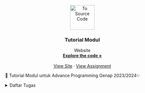 <a name="readme-top"></a>

<br />
<div align="center">
  <a href="https://github.com/SamuelTanielM/eshop">
    <img src="pictures/logo_hae.png" alt="To Source Code" width="80" height="80">
  </a>

<h3 align="center">Tutorial Modul</h3>

  <p align="center">
    Website
    <br />
    <a href="https://github.com/SamuelTanielM/eshop"><strong>Explore the code »</strong></a>
    <br />
    <br />
    <a href="https://eshop-samuelt-adpro.koyeb.app">View Site</a>
    ·
    <a href="https://scele.cs.ui.ac.id/course/view.php?id=3747">View Assignment</a>
  </p>
</div>


🏪 Tutorial Modul untuk Advance Programming Genap 2023/2024✨
<details>
  <summary>Daftar Tugas</summary>
  <ol>

<hr>
      <details>
      <summary><a href="#tugas-2">Tutorial / Module 1 | ⭐ Coding Standards</a></summary>

<hr>
<hr>
<!-- #TODO:>>>:TODO:>>>:TODO:>>>:TODO:>>>:TODO:>>>:TODO:>>>:TODO:>>>:TODO:>>>:TODO:>>>:TODO:>>>:TODO:>>>:TODO:>>>:TODO:>>>:TODO:>>>:TODO:>>>:TODO:>>>:TODO:>>>:TODO:>>>:TODO:>>>:TODO:>>>:TODO:>>>:TODO:>>>:TODO:>>>:TODO:>>>:TODO:>>>:TODO:>>>:TODO:>>>:TODO:>>>:TODO:>>>:TODO:>>>:TODO:>>>: TABLE OF CONTENTS -->
<h3 align="center">Tutorial / Module 1 | ⭐ Coding Standards</h3>   

<a name="tugas-9"></a>
<details>
<summary>Table of Contents</summary>
<ol>
  <li>
    <a href="#reflection-1-1">Reflection 1</a>
  </li>
  <li>
    <a href="#reflection-1-2">Reflection 2</a>
  </li>

</ol>
</details>



<!-- ABOUT THE PROJECT -->
<a name="reflection-1-1"></a>
## Reflection 1

You already implemented two new features using Spring Boot. Check again your source code and evaluate the coding standards that you have learned in this module. Write clean code principles and secure coding practices that have been applied to your code.  If you find any mistake in your source code, please explain how to improve your code. Please write your reflection inside the repository's README.md file.

(mohon maaf kalau Inggris saya jelek) I've learned that the module for this project provides a good basis for coding practices and clean code principles. Following the module and its style of coding, I've improved in noticing and connecting the relationship between files. Albeit, I still found it pretty inconvenient to create many files and track or change them when there's a problem occurred. Not only that, the IDE is new to me, and it's challenging to get used to since it doesn't have a good display, missing shortcuts, and lag. So I have to just get used to it first, then realize it provides much more than VS Code, it tells where the problems are in different files easily.

Since clean code principles are somewhat dependent on a programmer's preference, I don't think it matches my way of reading the lines from the code. I usually use a highlight extension in VSCode, which highlights the comments and important codes to easily help me read it, making it easy to create long lines of code without getting confused, but since this is a learning opportunity, I'll try my best to suit myself coding using the principles.


<p align="right">(<a href="#readme-top">back to top</a>)</p>

<hr>

<!-- ABOUT THE PROJECT -->
<a name="reflection-1-2"></a>
## Reflection 2

1. After writing the unit test, how do you feel? How many unit tests should be made in a class? How to make sure that our unit tests are enough to verify our program? It would be good if you learned about code coverage. Code coverage is a metric that can help you understand how much of your source is tested. If you have 100% code coverage, does that mean your code has no bugs or errors?

I think the tests are more required in more complex projects. The tests in my program don't differ from testing it manually rendering it useless and less efficient, but I can see that once the project gets more complex, the tests will be very helpful.

To make sure that the unit tests are enough to verify the program is by trying out many different situations that the program is not intended to, therefore, you can easily find bugs and errors. It doesn't mean that code has no bugs or errors if it has 100% code coverage, there are many ways to break the code from what the code can handle. Although, if it's a simple project, maybe it could have no bugs or errors, but there may be errors or bugs that haven't been found or known to cause yet.

2. Suppose that after writing the CreateProductFunctionalTest.java along with the corresponding test case, you were asked to create another functional test suite that verifies the number of items in the product list. You decided to create a new Java class similar to the prior functional test suites with the same setup procedures and instance variables. What do you think about the cleanliness of the code of the new functional test suite? Will the new code reduce the code quality? Identify the potential clean code issues, explain the reasons, and suggest possible improvements to make the code cleaner! Please write your reflection inside the repository's README.md file.

I think it will clutter the test files too much, if you need to create a new file only for several items especially if you keep track of the number of items, creating the program in the same file can be better. For example, after creating the product, add another test if the number of items is increased or not and verify it. Creating the same setup procedures and instance variables for every test in the future could potentially slow down the time it took to test the project.

The cleanliness of the code will probably look good, but navigating the projects with other codes will be hard. The new code wouldn't reduce the code quality, since it has the same setup, perhaps if the setup before is already bad, then it will be bad, but if it's good, then probably not. If we're talking about the test file quality then probably yes, but ultimately not, since it can provide for future tests that can be created or occur with relatable problems. The potential clean code issues are the new functional test is not as good as the prior, it doesn't provide readability of the code, efficiency while maintaining trackability, and many more.

The possible improvements are as such:
- make sure the code is readable for everyone, especially on the team
- it is trackable for any potential problems that may occur
- efficient with the code
- if the test can be run in the same file as another test and can cut down the time, then it's probably better to create it in the same file


<p align="right">(<a href="#readme-top">back to top</a>)</p>

<hr>


</details>

<hr>
      <details>
      <summary><a href="#tugas-2">Tutorial / Module 2 | ⭐ CI/CD</a></summary>

<hr>
<hr>
<!-- #TODO:>>>:TODO:>>>:TODO:>>>:TODO:>>>:TODO:>>>:TODO:>>>:TODO:>>>:TODO:>>>:TODO:>>>:TODO:>>>:TODO:>>>:TODO:>>>:TODO:>>>:TODO:>>>:TODO:>>>:TODO:>>>:TODO:>>>:TODO:>>>:TODO:>>>:TODO:>>>:TODO:>>>:TODO:>>>:TODO:>>>:TODO:>>>:TODO:>>>:TODO:>>>:TODO:>>>:TODO:>>>:TODO:>>>:TODO:>>>:TODO:>>>: TABLE OF CONTENTS -->
<h3 align="center">Refleksi Module 2 | ⭐ CI/CD</h3>   

<a name="tugas-9"></a>
<details>
<summary>Table of Contents</summary>
<ol>
  <li>
    <a href="#code-quality">Code quality issue(s)</a>
  </li>
  <li>
    <a href="#ci-cd">Met the definition of Continuous Integration and Continuous Deployment</a>
  </li>
  <li>
    <a href="#bonus">Met the definition of Continuous Integration and Continuous Deployment</a>
  </li>

</ol>
</details>



<!-- ABOUT THE PROJECT -->
<a name="code-quality"></a>
## Code quality issue(s)

List the code quality issue(s) that you fixed during the exercise and explain your strategy on fixing them!

- Unused import 'org.springframework.boot.test.mock.mockito.MockBean'


ada banyak dalam file yang mengimport library dan tidak digunakan, solusinya saya kunjungi setiap file dan menghilangan setiap library yang tidak digunakan sehingga ketika dimerge ke main sudah hilang masalah tersebut, dengan demikian unused import tersebut mengurangi beban import library pada setiap kode

- Document empty method body

  terdapat method yang tidak ada penjelasan saya tambahkan comment untuk menjelaskan fungsinya sehingga menghindari fungsi yang tidak memiliki penjelasan dan kedepannya dapat digunakan oleh pengguna lain dengan mudah dan dapat dimengerti

- Position literals first in String comparisons

  mengerti apa maksudnya dan tujuannya untuk menghindari nullpointerexception, dan mengganti setiap masalah tersebut
  dari
  if (columns.size() > 0 && columns.get(0).getText().equals("Product Name"))

  menjadi

  if (columns.size() > 0 && "Product Name".equals(columns.get(0).getText()))

- Unnecessary modifier 'public' on method 'delete': the method is declared in an interface type

  dengan menghilangkan segala public pada tiap method create, findall, delete, findbyid, dan update, sehingga lebih baik kodenya

- The JUnit 5 test method name 'delete_ShouldReturnDeletedProduct' doesn't match '[a-z][a-zA-Z0-9]*'

  dengan mengganti semua yang tidak camel case mengikuti camel case

- Substitute calls to size() == 0 (or size() != 0, size() > 0, size() < 1) with calls to isEmpty()

  mengganti size > 0 dengan !empty

<p align="right">(<a href="#readme-top">back to top</a>)</p>

<hr>

<a name="ci-cd"></a>
## Met the definition of Continuous Integration and Continuous Deployment

Look at your CI/CD workflows (GitHub)/pipelines (GitLab). Do you think the current implementation has met the definition of Continuous Integration and Continuous Deployment? Explain the reasons (minimum 3 sentences)!

Workflows CI/CD yang digunakan pada kode saya yaitu PMD (Project Mess Detector) untuk menganalisis basis kode untuk potensi masalah dan mematuhi code conventions, supaya kodenya saya efektif dalam hal maintainabilitas dan kejelasan.

Selain itu, dengan mengikuti modul saya telah menerapkan Scorecard supply chain analysis tool untuk mengevaluasi dan mengoptimalkan proses proses supply chain, sehingga dari data yang terkumpul saya bisa meningkatkan efisiensi dan mengurangi cost.

Dalam bagian CD, saya juga telah mendeploy aplikasi saya di Koyeb, yang memungkinkan skalabilitas dan ketersediaan yang lancar. CI/CD ini dikonfigurasi untuk memantau cabang master, secara otomatis memicu build, testing, dan juga deployment ketika ada perubahan kode. Sehingga kode sudah aman dan dideploy dengan mulus. [Link Deployment](https://eshop-samuelt-adpro.koyeb.app)

Dengan demikian, implementasi CI/CD saya, dikombinasikan dengan alat-alat seperti PMD, Scorecard, dan deployment di Koyeb, memungkinkan saya untuk mempertahankan tingkat kualitas kode yang tinggi, mengoptimalkan proses supply chain, dan menghasilkan aplikasi yang terus menerus bagus kedepannya.


<p align="right">(<a href="#readme-top">back to top</a>)</p>

<hr>

<a name="bonus"></a>
## Bonus

Code coverage saya gunakan https://github.com/marketplace/actions/jacoco-reporter

dan dapat dicek pada [Github Action](https://github.com/SamuelTanielM/tutorial-1/actions/runs/7900930327/job/21563618793)

<p align="right">(<a href="#readme-top">back to top</a>)</p>

<hr>


</details>

<hr>
      <details>
      <summary><a href="#tugas-2">Tutorial / Module 3 | ⭐ OO Principles & Software Maintainability</a></summary>

<hr>
<hr>
<!-- #TODO:>>>:TODO:>>>:TODO:>>>:TODO:>>>:TODO:>>>:TODO:>>>:TODO:>>>:TODO:>>>:TODO:>>>:TODO:>>>:TODO:>>>:TODO:>>>:TODO:>>>:TODO:>>>:TODO:>>>:TODO:>>>:TODO:>>>:TODO:>>>:TODO:>>>:TODO:>>>:TODO:>>>:TODO:>>>:TODO:>>>:TODO:>>>:TODO:>>>:TODO:>>>:TODO:>>>:TODO:>>>:TODO:>>>:TODO:>>>:TODO:>>>: TABLE OF CONTENTS -->
<h3 align="center">Reflection ⭐ OO Principles & Software Maintainability</h3>   

<a name="tugas-9"></a>
<details>
<summary>Table of Contents</summary>
<ol>
  <li>
    <a href="#principles">Principles applied to project</a>
  </li>
  <li>
    <a href="#benefits">Benefits of applying SOLID principles and example</a>
  </li>
  <li>
    <a href="#disadvantages">Disadvantages if you do not apply SOLID principles to your project and example</a>
  </li>

</ol>
</details>



<!-- ABOUT THE PROJECT -->
<a name="principles"></a>
## Principles applied to project

- Separation of Concerns:

  memisahkan kelas-kelas Car dan Product ke dalam file-file terpisah, membantu pemeliharaan dan kejelasan dengan memfokuskan pada fungsionalitas tertentu di setiap file.

- Interface Segregation Principle (ISP):

  implementasikan interface CarRepository dan ProductRepository, untuk bergantung hanya pada metode-metode yang digunakan, supaya fleksibilitas dan skalabilitas.

- Single Responsibility Principle (SRP):

  setiap kelas dalam proyek memiliki satu tanggung jawab saja, seperti operasi akses data untuk repository dan definisi model untuk kelas-kelas Car dan Product.

- Open/Closed Principle (OCP):

  mengkode ke interface (CarRepository dan ProductRepository), proyek terbuka untuk perluasan melalui penambahan implementasi baru sementara tertutup untuk modifikasi pada kode yang sudah ada.

<p align="right">(<a href="#readme-top">back to top</a>)</p>

<hr>

<!-- ABOUT THE PROJECT -->
<a name="benefits"></a>
## Benefits of applying SOLID principles and example

- Pemeliharaan:

  SRP seperti pada nomor sebelumnya membuat lebih mudah memahami, memperbarui, dan memelihara program. Sehingga pas kita mau buat fitur baru perlu ditambahkan ke CarRepository, kita dapat fokus hanya pada memodifikasi kelas tersebut tanpa memengaruhi bagian lain

- Fleksibilitas:

  implementasi interface dan mematuhi ISP memungkinkan untuk pertukaran implementasi dengan mudah. Misalnya, jika mekanisme penyimpanan data untuk Car perlu diubah, hanya implementasi CarRepository yang perlu dimodifikasi, sementara bagian lain dari tidak terpengaruh.

- Testabilitas:

  Mengiktui prinicple SRP dan pemisahan tanggung jawab, komponen-komponen individu dari sistem menjadi lebih mudah diuji. Misalnya, unit test dapat ditulis khusus untuk implementasi CarRepository atau ProductRepository tanpa perlu menguji seluruh sistem.

<p align="right">(<a href="#readme-top">back to top</a>)</p>

<hr>

<!-- ABOUT THE PROJECT -->
<a name="disadvantages"></a>
## Disadvantages if you do not apply SOLID principles to your project and example

- Duplikasi Kode:

  Jika kita tidak mengiktu principle SRP, program dapat menjadi bengkak dan berisi kode yang berlogika sama/duplikat. Misalnya, jika ada kode untuk ngakses data tapi tersebar di berbagai file lain daripada terpusat di repository, jadi redundant karena banyak serupa diulangi di banyak file lain.

- Keterikatan yang Ketat:

  kalau tidak mengikuti OCP dan DIP dapat menyebabkan dependent yang ketat antara file-file yang berbeda dari sistem. Misalnya, jika kelas-kelas langsung bergantung pada implementasi konkret daripada abstraksi, membuat perubahan pada satu bagian dari sistem mungkin memerlukan modifikasi pada beberapa bagian lain, sehingga jadi sulit di maintain.

- Kesulitan dalam Skalabilitas:

  tanpa mematuhi ISP, menambahkan fungsionalitas baru ke file-file yang sudah ada mungkin memerlukan modifikasi pada interface dan implementasinya, memengaruhi bagian lain dari sistem. Misalnya, jika sebuah kelas mengimplementasikan interface yang besar dengan banyak metode, menambahkan metode baru ke antarmuka tersebut mungkin memaksa semua kelas yang mengimplementasikannya untuk memberikan implementasi, bahkan jika mereka tidak membutuhkannya. Hal ini dapat menyebabkan perubahan kode yang tidak perlu dan potensi bug.

<p align="right">(<a href="#readme-top">back to top</a>)</p>

<hr>


</details>

<hr>
      <details>
      <summary><a href="#tugas-2">Tutorial / Module 4 | ⭐ TDD & RefactoringURL</a></summary>

<hr>
<hr>
<!-- #TODO:>>>:TODO:>>>:TODO:>>>:TODO:>>>:TODO:>>>:TODO:>>>:TODO:>>>:TODO:>>>:TODO:>>>:TODO:>>>:TODO:>>>:TODO:>>>:TODO:>>>:TODO:>>>:TODO:>>>:TODO:>>>:TODO:>>>:TODO:>>>:TODO:>>>:TODO:>>>:TODO:>>>:TODO:>>>:TODO:>>>:TODO:>>>:TODO:>>>:TODO:>>>:TODO:>>>:TODO:>>>:TODO:>>>:TODO:>>>:TODO:>>>: TABLE OF CONTENTS -->
<h3 align="center">Reflection TDD & RefactoringURL</h3>   

<a name="tugas-4"></a>
<details>
<summary>Table of Contents</summary>
<ol>
  <li>
    <a href="#TDD-flow">TDD flow is useful enough or not</a>
  </li>
  <li>
    <a href="#FIRST">successfully followed F.I.R.S.T. principle or not.</a>
  </li>
</ol>
</details>



<!-- ABOUT THE PROJECT -->
<a name="TDD-flow"></a>
> Reflect based on Percival (2017) proposed self-reflective questions (in “Principles and Best Practice of Testing” submodule, chapter “Evaluating Your Testing Objectives”), whether this TDD flow is useful enough for you or not. If not, explain things that you need to do next time you make more tests.

Menurut pandangan saya, pengembangan berbasis Test-Driven Development (TDD) sangat bermanfaat. Hal ini dikarenakan adanya

- Evaluasi Kebutuhan Pengujian: harus memastikan bahwa sistem telah sepenuhnya memahami kebutuhan pengujian sebelum mulai mengimplementasikan kode. membantu sekali dalam menentukan kasus uji yang tepat dan memastikan bahwa semua kasus uji yang diperlukan telah ditangani.
- Refleksi Terhadap Desain Kode: Dengan adanya ini dapat menghindari masalah yang mungkin ada dari segi prinsip-prinsip desain
- Penambahan Pengujian Unit: semua bagian kode tercakup oleh pengujian unit yang sesuai. Ini memastikan bahwa kodenya dapat dipercaya dan mudah untuk dipelihara.
- Integrasi dan Pengujian End-to-End: memastikan bahwa kode saya diuji secara menyeluruh melalui pengujian integrasi dan end-to-end supaya pasti sistemnya berfungsi dengan baik saat digabungkan.

<p align="right">(<a href="#readme-top">back to top</a>)</p>

<hr>

<a name="FIRST"></a>
> You have created unit tests in Tutorial. Now reflect whether your tests have successfully followed F.I.R.S.T. principle or not. If not, explain things that you need to do the next time you create more tests.


Pada kasus pengujian yang telah saya lakukan, saya akan menilai apakah mereka mengikuti prinsip F.I.R.S.T.:

- Fast (Cepat): Dalam tes yang udah saya buat, saya sudah memastikan bahwa mereka berjalan dengan cepat dan efisien, tanpa waktu yang berlebihan.
- Independent (Independen): Setiap tes sudah berdiri sendiri dan tidak bergantung pada hasil tes lainnya.
- Repeatable (Dapat diulang): tes saya dapat diulang dan memberikan hasil yang konsisten setiap kali dijalankan.
- Self-Validating (Memvalidasi diri): Dalam tes saya, hasilnya jelas dan mudah dipahami apakah tes tersebut lulus atau gagal.
- Timely (Tepat waktu): Saya tidak menunda pengujian dan sudah mengintegrasikannya ke dalam siklus pengembangan secara teratur.

<p align="right">(<a href="#readme-top">back to top</a>)</p>

<hr>


</details>



<hr>
      <details>
      <summary><a href="#tugas-2">Tutorial / Module 5 | ⭐ Java Profiling</a></summary>

<hr>
<hr>
<!-- #TODO:>>>:TODO:>>>:TODO:>>>:TODO:>>>:TODO:>>>:TODO:>>>:TODO:>>>:TODO:>>>:TODO:>>>:TODO:>>>:TODO:>>>:TODO:>>>:TODO:>>>:TODO:>>>:TODO:>>>:TODO:>>>:TODO:>>>:TODO:>>>:TODO:>>>:TODO:>>>:TODO:>>>:TODO:>>>:TODO:>>>:TODO:>>>:TODO:>>>:TODO:>>>:TODO:>>>:TODO:>>>:TODO:>>>:TODO:>>>:TODO:>>>: TABLE OF CONTENTS -->
<h3 align="center">Tutorial / Module 5 | ⭐ Java Profiling</h3>   

<a name="tugas-9"></a>
<details>
<summary>Table of Contents</summary>
<ol>
  <li>
    <a href="#optimize">Screenshoot task and Conclusion</a>
  </li>

  <li>
    <a href="#jmeter-vs-profiler">What is the difference between the approach of performance testing with JMeter and profiling with IntelliJ Profiler in the context of optimizing application performance?</a>
  </li>
  <li>
    <a href="#profiling-process">How does the profiling process help you in identifying and understanding the weak points in your application?</a>
  </li>
  <li>
    <a href="#bottlenecks">Do you think IntelliJ Profiler is effective in assisting you to analyze and identify bottlenecks in your application code?</a>
  </li>
  <li>
    <a href="#performance-testing">What are the main challenges you face when conducting performance testing and profiling, and how do you overcome these challenges?</a>
  </li>
  <li>
    <a href="#benefits-profiling">What are the main benefits you gain from using IntelliJ Profiler for profiling your application code?</a>
  </li>

  <li>
    <a href="#intellij-profiler">How do you handle situations where the results from profiling with Inte	lliJ Profiler are not entirely consistent with findings from performance testing using JMeter?
</a>
  </li>

  <li>
    <a href="#strategy-optimize">What strategies do you implement in optimizing application code after analyzing results from performance testing and profiling? How do you ensure the changes you make do not affect the application's functionality?

</a>
  </li>

</ol>
</details>


<hr>
<!-- ABOUT THE PROJECT -->

<a name="optimize"></a>
## Screenshoot task and Conclusion

JMeter Resuls in table for all_student
<img src="screenshoot\test_all_student.png" alt="JMeter Resuls in table for all_student">
after optimization
<img src="screenshoot\optimize_all_student.png" alt="after optimization">

JMeter Resuls in table for all_student_name
<img src="screenshoot\test_all_student_name.png" alt="JMeter Resuls in table for test_all_student_name">
after optimization
<img src="screenshoot\optimize_all_student_name.png" alt="after optimization">

JMeter Resuls in table for highest_gpa
<img src="screenshoot\test_highest_gpa.png" alt="JMeter Resuls in table for test_highest_gpa">
after optimization
<img src="screenshoot\optimize_highest_gpa.png" alt="after optimization">

Test log for all_student
<img src="screenshoot\log_all_student.png" alt="Test log for all_student">

Test log for all_student_name
<img src="screenshoot\log_all_student_name.png" alt="Test log for log_all_student_name">

Test log for highest_gpa
<img src="screenshoot\log_highest_gpa.png" alt="Test log for log_highest_gpa">


**Kita dapat melihat perbedaan pada sample time(ms) yang menunjukkan waktu yang diperlukan dalam menjalankan program tersebut. Pada hal tersebut terdapat **peningkatan signifikan dalam kinerja aplikasi setelah menerapkan optimisasi yang diidentifikasi melalui profiling melalui intellij dan optimasi**. Waktu respon rata-rata menurun dari rata-rata 160000 ms pada all_student menjadi 3000 ms pada all_student, hal ini berlaku pada kedua test lainnya all_student_name dan highest_gpa (walaupun tidak teralu terlihat tetapi jika banyak data akan terlihat total costnya), menunjukkan waktu respon yang lebih cepat bagi pengguna.**

**Hasil ini memvalidasi efektivitas upaya optimisasi dan menyoroti pentingnya profiling dan performance testing dalam mengidentifikasi dan menangani bottleneck kinerja dalam aplikasi.**




<p align="right">(<a href="#readme-top">back to top</a>)</p>

<hr>

<!-- ABOUT THE PROJECT -->
<a name="jmeter-vs-profiler"></a>
## What is the difference between the approach of performance testing with JMeter and profiling with IntelliJ Profiler in the context of optimizing application performance?

Kalau pengujian kinerja dengan JMeter bertujuan untuk mengukur kinerja aplikasi di bawah beban tertentu, sedangkan IntelliJ Profiler bertujuan untuk menganalisis detail penggunaan sumber daya dan identifikasi titik-titik panas dalam kode aplikasi untuk memperbaiki kinerja secara spesifik contohnya melalui flame graph di tutorial. JMeter digunakan untuk pengujian beban dan skala aplikasi, sementara Profiler membantu dalam mengidentifikasi dan memperbaiki masalah kinerja di tingkat kode.


<p align="right">(<a href="#readme-top">back to top</a>)</p>

<hr>
<!-- ABOUT THE PROJECT -->

<a name="jmeter-vs-profiler"></a>
## How does the profiling process help you in identifying and understanding the weak points in your application?

Proses profiling membantu dalam mengidentifikasi dan memahami titik-titik lemah (cost yang mahal) dalam aplikasi dengan menganalisis penggunaan sumber daya seperti CPU, memori, dan time di berbagai bagian program. Dengan profiling, saya dapat melihat di mana aplikasi menghabiskan waktu dan sumber daya, membantu saya fokus pada area-area yang perlu dioptimalkan untuk meningkatkan performance aplikasi secara keseluruhan.

<p align="right">(<a href="#readme-top">back to top</a>)</p>

<hr>

<hr>
<!-- ABOUT THE PROJECT -->

<a name="jmeter-vs-profiler"></a>
## Do you think IntelliJ Profiler is effective in assisting you to analyze and identify bottlenecks in your application code?

Iya, IntelliJ Profiler efektif dalam membantu menganalisis dan mengidentifikasi titik-titik bottleneck dalam kode aplikasi karena Profiler menyediakan alat yang kuat untuk memantau penggunaan sumber daya seperti CPU, memori, dan thread untuk melihat mana yang perlu ditingkatkan. Dengan visualisasi yang jelas dan data yang disajikan dengan baik, Profiler memungkinkan saya untuk mengidentifikasi bagian kode yang memakan waktu atau menggunakan sumber daya secara berlebihan dengan cepat. Sesuai dengan alasan pada nomor sebelumnya.


<p align="right">(<a href="#readme-top">back to top</a>)</p>

<hr>

<hr>
<!-- ABOUT THE PROJECT -->

<a name="jmeter-vs-profiler"></a>
## What are the main challenges you face when conducting performance testing and profiling, and how do you overcome these challenges?

Tantangan yang dihadapi saat mau performance testing dan profiling tentunya terletak pada pemahaman yang diperlukan untuk melakukan testing tersebut, setup/persiapannya membutuhkan pemahaman materi yang mendalam serta ketika melakukan testing memerlukan perhatian terhadap apa yang dites. Selain itu juga, kita mperlu fokus pada metode atau function yang di test untuk mengetahui performancenya apakah bisa ditingkatkan atau sudah efisien. Dalam mengidentifikasi hal tersebut dan melakukan improvement terhadap performancenya sangatlah sulit karena memerlukan keterampilan programming yang baik dalam memahami function dari program serta pengetahuan luas dalam improving algoritmanya.

<p align="right">(<a href="#readme-top">back to top</a>)</p>

<hr>

<hr>
<!-- ABOUT THE PROJECT -->

<a name="jmeter-vs-profiler"></a>
## What are the main benefits you gain from using IntelliJ Profiler for profiling your application code?

- Memberikan visualisasi yang jelas tentang penggunaan sumber daya seperti CPU, memori, dan thread.
- Membantu mengidentifikasi titik-titik bottleneck dalam kode aplikasi yang dapat mempengaruhi kinerja secara signifikan.
- Memungkinkan pemantauan real-time selama eksekusi aplikasi, memudahkan deteksi masalah secara cepat.
- Menyediakan analisis detail pada level metode dan garis kode, membantu saya dalam memahami sumber masalah secara spesifik.
- Terintegrasi dengan lingkungan pengembangan IntelliJ IDEA, mempermudah penggunaan dan kolaborasi antara profilasi dan pengembangan kode.

<p align="right">(<a href="#readme-top">back to top</a>)</p>

<hr>

<hr>
<!-- ABOUT THE PROJECT -->

<a name="jmeter-vs-profiler"></a>
## How do you handle situations where the results from profiling with IntelliJ Profiler are not entirely consistent with findings from performance testing using JMeter?

Ketika hasil dari profilasi dengan IntelliJ Profiler tidak sepenuhnya konsisten dengan temuan dari pengujian kinerja menggunakan JMeter, kita dapat melakukan langkah-langkah berikut:

- Mengidentifikasi perbedaan antara pengujian kinerja dan profilasi untuk memahami penyebab ketidaksesuaian.
- Melakukan replikasi pengujian untuk memastikan konsistensi hasil antara kedua pendekatan.
- Menggabungkan temuan dari profilasi dan pengujian kinerja untuk mendapatkan pemahaman yang lebih holistik tentang kinerja aplikasi.
- Melakukan pengujian ulang dengan pengaturan yang berbeda untuk memverifikasi hasil dan mencari solusi yang konsisten.

"Addressing these common causes requires a comprehensive understanding of Java application behavior, diligent code profiling, and optimization strategies to ensure applications run efficiently, scale effectively, and deliver a seamless user experience." - Slide modul

Dengan pendekatan yang cermat dan analisis yang teliti, kita dapat mengatasi perbedaan hasil antara profilasi dan pengujian kinerja untuk meningkatkan kinerja aplikasi secara keseluruhan.


<p align="right">(<a href="#readme-top">back to top</a>)</p>

<hr>

<hr>
<!-- ABOUT THE PROJECT -->

<a name="jmeter-vs-profiler"></a>
## What strategies do you implement in optimizing application code after analyzing results from performance testing and profiling? How do you ensure the changes you make do not affect the application's functionality?

Strategi yang dilakukan untuk mmengoptimize kode apliksai setelah mengalaisis hasil performance testing dan profiling:

- Mengidentifikasi dan memprioritaskan area yang perlu dioptimalkan berdasarkan temuan dari pengujian kinerja dan profilasi. Dalam intellij profiler ditunjukkan flame graph, dan juga ada icon flame pada program yang membutuhkan waktu lambat
- Melakukan perbaikan kode yang spesifik untuk mengatasi titik-titik bottleneck yang diidentifikasi. Ini mungkin meliputi pengoptimalan algoritma, peningkatan efisiensi, atau penghapusan panggilan ke database yang tidak efisien. Dalam pengoptimalan algoritma, kita perlu meluaskan pengetahuan kita, misalkan pada contoh modul ini saya menggunakan StringBuilder dan juga map serta stream yang dapat meningkatkan efisiensi.
- Melakukan pengujian ulang setelah menerapkan perubahan untuk memastikan bahwa perubahan tersebut benar-benar meningkatkan kinerja aplikasi.
- Memastikan bahwa perubahan yang dilakukan tidak memengaruhi fungsionalitas aplikasi. Ini dapat dicapai dengan melakukan pengujian fungsional untuk memastikan bahwa aplikasi masih berperilaku seperti yang diharapkan setelah diterapkan perubahan kinerja.
- Menerapkan siklus iterasi di mana perubahan dianalisis, diuji, dan diterapkan secara bertahap untuk terus meningkatkan kinerja aplikasi tanpa mengorbankan fungsionalitas. Sering kali yang kita lakukan dapat dioptimalisasi lebih efisien lagi, sehingga perlu melakukan iterasi berulang-ulang.

<p align="right">(<a href="#readme-top">back to top</a>)</p>

<hr>



</details>

<hr>
      <details>
      <summary><a href="#tugas-2">Tutorial / Module 6 | ⭐ Concurrency</a></summary>

<hr>
<hr>
<!-- #TODO:>>>:TODO:>>>:TODO:>>>:TODO:>>>:TODO:>>>:TODO:>>>:TODO:>>>:TODO:>>>:TODO:>>>:TODO:>>>:TODO:>>>:TODO:>>>:TODO:>>>:TODO:>>>:TODO:>>>:TODO:>>>:TODO:>>>:TODO:>>>:TODO:>>>:TODO:>>>:TODO:>>>:TODO:>>>:TODO:>>>:TODO:>>>:TODO:>>>:TODO:>>>:TODO:>>>:TODO:>>>:TODO:>>>:TODO:>>>:TODO:>>>: TABLE OF CONTENTS -->
<h3 align="center">Tutorial / Module 6 | ⭐ Concurrency</h3>   

<a name="tugas-6"></a>
<details>
<summary>Table of Contents</summary>
<ol>
  <li>
    <a href="#commit-1">Commit 1 Reflection notes</a>
  </li>
  <li>
    <a href="#cookie-request">fungsi dari CookieRequest dan mengapa instance CookieRequest perlu untuk dibagikan ke semua komponen di aplikasi Flutter</a>
  </li>
  <li>
    <a href="#mekanisme-fetch">mekanisme pengambilan data dari JSON hingga dapat ditampilkan pada Flutter</a>
  </li>
  <li>
    <a href="#mekanisme-auth">mekanisme autentikasi dari input data akun pada Flutter ke Django hingga selesainya proses autentikasi oleh Django dan tampilnya menu pada Flutter.</a>
  </li>
  <li>
    <a href="#widget-dipakai">widget yang kamu dipakai pada tugas ini</a>
  </li>

  <li>
    <a href="#checklist9">implementasi checklist</a>
  </li>

</ol>
</details>



<!-- ABOUT THE PROJECT -->
<a name="commit-1"></a>
## Commit 1 Reflection notes

Kita buat git repository dan pastikan sudah memiliki library rust, buat new project rust dengan cargo, kemudian mencoba program dengan tcplistener untuk menjalankan server dan mengaksesnya dari browser menggambarkan interaksi dasar antara server dan klien.
Kemudian saya memahami penanganan permintaan dalam web server dengan metode handle_connection, yang bertanggung jawab untuk memproses permintaan masuk. Ini menggunakan pustaka I/O dan jaringan Rust, menunjukkan kemampuan Rust dalam menangani operasi sistem tingkat rendah secara efisien.

<p align="right">(<a href="#readme-top">back to top</a>)</p>

<hr>


</details>

<hr>
      <details>
      <summary><a href="#tugas-2">Tutorial / Module ? | ⭐ ?</a></summary>

<hr>
<hr>
<!-- #TODO:>>>:TODO:>>>:TODO:>>>:TODO:>>>:TODO:>>>:TODO:>>>:TODO:>>>:TODO:>>>:TODO:>>>:TODO:>>>:TODO:>>>:TODO:>>>:TODO:>>>:TODO:>>>:TODO:>>>:TODO:>>>:TODO:>>>:TODO:>>>:TODO:>>>:TODO:>>>:TODO:>>>:TODO:>>>:TODO:>>>:TODO:>>>:TODO:>>>:TODO:>>>:TODO:>>>:TODO:>>>:TODO:>>>:TODO:>>>:TODO:>>>: TABLE OF CONTENTS -->
<h3 align="center">Tugas 9: Integrasi Layanan Web Django dengan Aplikasi Flutter</h3>   

<a name="tugas-9"></a>
<details>
<summary>Table of Contents</summary>
<ol>
  <li>
    <a href="#pengambilan-json">pengambilan data JSON tanpa membuat model terlebih dahulu</a>
  </li>
  <li>
    <a href="#cookie-request">fungsi dari CookieRequest dan mengapa instance CookieRequest perlu untuk dibagikan ke semua komponen di aplikasi Flutter</a>
  </li>
  <li>
    <a href="#mekanisme-fetch">mekanisme pengambilan data dari JSON hingga dapat ditampilkan pada Flutter</a>
  </li>
  <li>
    <a href="#mekanisme-auth">mekanisme autentikasi dari input data akun pada Flutter ke Django hingga selesainya proses autentikasi oleh Django dan tampilnya menu pada Flutter.</a>
  </li>
  <li>
    <a href="#widget-dipakai">widget yang kamu dipakai pada tugas ini</a>
  </li>

  <li>
    <a href="#checklist9">implementasi checklist</a>
  </li>

</ol>
</details>



<!-- ABOUT THE PROJECT -->
<a name="pengambilan-json"></a>
## pengambilan data JSON tanpa membuat model terlebih dahulu

bisa tetapi prosedur yang perlu dilakukan dalam memparsing

<p align="right">(<a href="#readme-top">back to top</a>)</p>

<hr>


</details>



  </ol>
</details>
